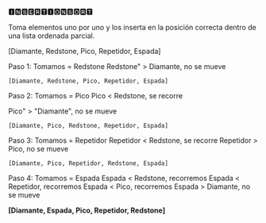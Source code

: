 
🅸🅽🆂🅴🆁🆃🅸🅾🅽🆂🅾🆁🆃

Toma elementos uno por uno y los inserta en la posición correcta dentro de una lista ordenada parcial.

[Diamante, Redstone, Pico, Repetidor, Espada]

Paso 1:
Tomamos = Redstone
Redstone" > Diamante, no se mueve


    [Diamante, Redstone, Pico, Repetidor, Espada]

Paso 2:
Tomamos = Pico
Pico < Redstone, se recorre

Pico" > "Diamante", no se mueve

    [Diamante, Pico, Redstone, Repetidor, Espada]

Paso 3:
Tomamos = Repetidor
Repetidor < Redstone, se recorre
Repetidor > Pico, no se mueve

    [Diamante, Pico, Repetidor, Redstone, Espada]

Paso 4:
Tomamos = Espada
Espada < Redstone, recorremos
Espada < Repetidor, recorremos
Espada < Pico, recorremos
Espada >  Diamante, no se mueve

**[Diamante, Espada, Pico, Repetidor, Redstone]**
